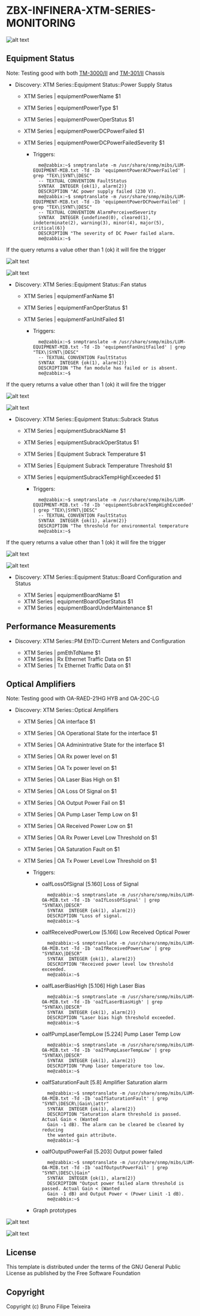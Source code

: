 # ZBX-INFINERA-XTM-SERIES-MONITORING

![alt text](https://github.com/hacktivism-github/zbx-templates-repository/blob/master/images/Screen%20Shot%202018-07-11%20at%2023.42.55.png "Logo Title Text 1")

## Equipment Status
Note: Testing good with both [TM-3000/II](https://www.infinera.com/wp-content/uploads/infinera-ds-tm-3000_ii-chassis.pdf) and 
[TM-301/II](https://www.infinera.com/wp-content/uploads/infinera-ds-tm-301_ii-chassis.pdf) Chassis

- Discovery: XTM Series::Equipment Status::Power Supply Status

    - XTM Series | equipmentPowerName $1
    - XTM Series | equipmentPowerType $1
    - XTM Series | equipmentPowerOperStatus $1
    - XTM Series | equipmentPowerDCPowerFailed $1
    - XTM Series | equipmentPowerDCPowerFailedSeverity $1
    
        - Triggers:

                me@zabbix:~$ snmptranslate -m /usr/share/snmp/mibs/LUM-EQUIPMENT-MIB.txt -Td -Ib 'equipmentPowerACPowerFailed' | grep "TEX\|SYNT\|DESC"
                -- TEXTUAL CONVENTION FaultStatus
                SYNTAX	INTEGER {ok(1), alarm(2)}
                DESCRIPTION	"AC power supply failed (230 V).
                me@zabbix:~$ snmptranslate -m /usr/share/snmp/mibs/LUM-EQUIPMENT-MIB.txt -Td -Ib 'equipmentPowerDCPowerFailed' | grep "TEX\|SYNT\|DESC"
                -- TEXTUAL CONVENTION AlarmPerceivedSeverity
                SYNTAX	INTEGER {undefined(0), cleared(1), indeterminate(2), warning(3), minor(4), major(5), critical(6)}
                DESCRIPTION	"The severity of DC Power failed alarm.
                me@zabbix:~$

If the query returns a value other than 1 (ok) it will fire the trigger

![alt text](https://github.com/hacktivism-github/zbx-templates-repository/blob/master/images/Screen%20Shot%202018-07-11%20at%2022.17.09.png "Logo Title Text 1")

![alt text](https://github.com/hacktivism-github/zbx-templates-repository/blob/master/images/Screen%20Shot%202018-07-11%20at%2022.14.02.png "Logo Title Text 1")

- Discovery: XTM Series::Equipment Status::Fan status

    - XTM Series | equipmentFanName $1
    - XTM Series | equipmentFanOperStatus $1
    - XTM Series | equipmentFanUnitFailed $1

        - Triggers:
            
                me@zabbix:~$ snmptranslate -m /usr/share/snmp/mibs/LUM-EQUIPMENT-MIB.txt -Td -Ib 'equipmentFanUnitFailed' | grep "TEX\|SYNT\|DESC"
                -- TEXTUAL CONVENTION FaultStatus
                SYNTAX	INTEGER {ok(1), alarm(2)}
                DESCRIPTION	"The fan module has failed or is absent.
                me@zabbix:~$
            
If the query returns a value other than 1 (ok) it will fire the trigger

![alt text](https://github.com/hacktivism-github/zbx-templates-repository/blob/master/images/Screen%20Shot%202018-07-11%20at%2022.38.20.png "Logo Title Text 1")

![alt text](https://github.com/hacktivism-github/zbx-templates-repository/blob/master/images/Screen%20Shot%202018-07-11%20at%2023.00.34.png "Logo Title Text 1")

    
- Discovery: XTM Series::Equipment Status::Subrack Status

    - XTM Series | equipmentSubrackName $1
    - XTM Series | equipmentSubrackOperStatus $1
    - XTM Series | Equipment Subrack Temperature $1
    - XTM Series | Equipment Subrack Temperature Threshold $1
    - XTM Series | equipmentSubrackTempHighExceeded $1
    
        - Triggers:
        
                me@zabbix:~$ snmptranslate -m /usr/share/snmp/mibs/LUM-EQUIPMENT-MIB.txt -Td -Ib 'equipmentSubrackTempHighExceeded' | grep "TEX\|SYNT\|DESC"
                -- TEXTUAL CONVENTION FaultStatus
                SYNTAX	INTEGER {ok(1), alarm(2)}
                DESCRIPTION	"The threshold for environmental temperature
                me@zabbix:~$

If the query returns a value other than 1 (ok) it will fire the trigger

![alt text](https://github.com/hacktivism-github/zbx-templates-repository/blob/master/images/Screen%20Shot%202018-07-11%20at%2023.13.48.png "Logo Title Text 1")

![alt text](https://github.com/hacktivism-github/zbx-templates-repository/blob/master/images/Screen%20Shot%202018-07-11%20at%2023.11.48.png "Logo Title Text 1")


- Discovery: XTM Series::Equipment Status::Board Configuration and Status

    - XTM Series | equipmentBoardName $1
    - XTM Series | equipmentBoardOperStatus $1
    - XTM Series | equipmentBoardUnderMaintenance $1

## Performance Measurements

- Discovery: XTM Series::PM EthTD::Current Meters and Configuration

    - XTM Series | pmEthTdName $1
    - XTM Series | Rx Ethernet Traffic Data on $1
    - XTM Series | Tx Ethernet Traffic Data on $1

## Optical Amplifiers
Note: Testing good with OA-RAED-21HG HYB and OA-20C-LG

- Discovery: XTM Series::Optical Amplifiers

    - XTM Series | OA interface $1
    - XTM Series | OA Operational State for the interface  $1
    - XTM Series | OA Adminintrative State for the interface  $1
    - XTM Series | OA Rx power level on $1
    - XTM Series | OA Tx power level on $1
    - XTM Series | OA Laser Bias High on $1
    - XTM Series | OA Loss Of Signal on $1
    - XTM Series | OA Output Power Fail on $1
    - XTM Series | OA Pump Laser Temp Low on $1
    - XTM Series | OA Received Power Low on $1
    - XTM Series | OA Rx Power Level Low Threshold on $1
    - XTM Series | OA Saturation Fault on $1
    - XTM Series | OA Tx Power Level Low Threshold on $1

        - Triggers:

            - oaIfLossOfSignal                [5.160] Loss of Signal
        
                    me@zabbix:~$ snmptranslate -m /usr/share/snmp/mibs/LUM-OA-MIB.txt -Td -Ib 'oaIfLossOfSignal' | grep "SYNTAX\|DESCR"
                    SYNTAX	INTEGER {ok(1), alarm(2)}
                    DESCRIPTION	"Loss of signal.
                    me@zabbix:~$

            - oaIfReceivedPowerLow            [5.166] Low Received Optical Power
    
                    me@zabbix:~$ snmptranslate -m /usr/share/snmp/mibs/LUM-OA-MIB.txt -Td -Ib 'oaIfReceivedPowerLow' | grep "SYNTAX\|DESCR"
                    SYNTAX	INTEGER {ok(1), alarm(2)}
                    DESCRIPTION	"Received power level low threshold exceeded.
                    me@zabbix:~$
    
            - oaIfLaserBiasHigh               [5.106] High Laser Bias
    
                    me@zabbix:~$ snmptranslate -m /usr/share/snmp/mibs/LUM-OA-MIB.txt -Td -Ib 'oaIfLaserBiasHigh' | grep "SYNTAX\|DESCR"
                    SYNTAX	INTEGER {ok(1), alarm(2)}
                    DESCRIPTION	"Laser bias high threshold exceeded.
                    me@zabbix:~$
    
            - oaIfPumpLaserTempLow            [5.224] Pump Laser Temp Low
    
                    me@zabbix:~$ snmptranslate -m /usr/share/snmp/mibs/LUM-OA-MIB.txt -Td -Ib 'oaIfPumpLaserTempLow' | grep "SYNTAX\|DESCR"
                    SYNTAX	INTEGER {ok(1), alarm(2)}
                    DESCRIPTION	"Pump laser temperature too low.
                    me@zabbix:~$
    
            - oaIfSaturationFault            [5.8]   Amplifier Saturation alarm
    
                    me@zabbix:~$ snmptranslate -m /usr/share/snmp/mibs/LUM-OA-MIB.txt -Td -Ib 'oaIfSaturationFault' | grep "SYNT\|DESCR\|Gain\|attr"
                    SYNTAX	INTEGER {ok(1), alarm(2)}
                    DESCRIPTION	"Saturation alarm threshold is passed. Actual Gain < (Wanted
                    Gain -1 dB). The alarm can be cleared be cleared by reducing
                    the wanted gain attribute.
                    me@zabbix:~$
    
            - oaIfOutputPowerFail             [5.203] Output power failed
    
                    me@zabbix:~$ snmptranslate -m /usr/share/snmp/mibs/LUM-OA-MIB.txt -Td -Ib 'oaIfOutputPowerFail' | grep      "SYNT\|DESC\|Gain"
                    SYNTAX	INTEGER {ok(1), alarm(2)}
                    DESCRIPTION	"Output power failed alarm threshold is passed. Actual Gain < (Wanted
                    Gain -1 dB) and Output Power < (Power Limit -1 dB).
                    me@zabbix:~$
    
        - Graph prototypes

![alt text](https://github.com/hacktivism-github/zbx-templates-repository/blob/master/images/Screen%20Shot%202018-07-10%20at%2021.54.05.png "Logo Title Text 1")

![alt text](https://github.com/hacktivism-github/zbx-templates-repository/blob/master/images/Screen%20Shot%202018-07-10%20at%2021.49.42.png "Logo Title Text 1")

 

## License
This template is distributed under the terms of the GNU General Public License as published by the Free Software Foundation

## Copyright
Copyright (c) Bruno Filipe Teixeira
